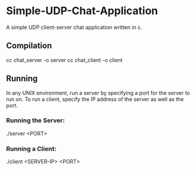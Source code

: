 # Simple-UDP-Chat-Application

A simple UDP client-server chat application written in c.

## Compilation

cc chat_server -o server
cc chat_client -o client

## Running

In any UNIX environment, run a server by specifying a port for the server to run on. To run a client, specify the IP address of the server as well as the port.

### Running the Server:
./server \<PORT\>

### Running a Client:
./client \<SERVER-IP\> \<PORT\>


